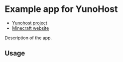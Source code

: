 # Example app for YunoHost

- [Yunohost project](https://yunohost.org)
- [Minecraft website](https://minecraft.net/en-us/download/server)

Description of the app.

## Usage
